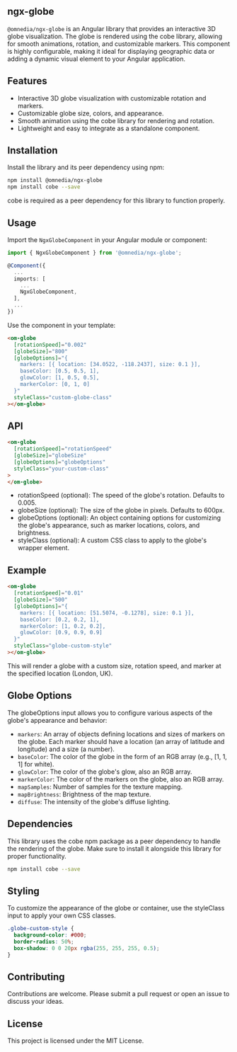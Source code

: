 ## ngx-globe

`@omnedia/ngx-globe` is an Angular library that provides an interactive 3D globe visualization. The globe is rendered using the cobe library, allowing for smooth animations, rotation, and customizable markers. This component is highly configurable, making it ideal for displaying geographic data or adding a dynamic visual element to your Angular application.

## Features

- Interactive 3D globe visualization with customizable rotation and markers.
- Customizable globe size, colors, and appearance.
- Smooth animation using the cobe library for rendering and rotation.
- Lightweight and easy to integrate as a standalone component.

## Installation

Install the library and its peer dependency using npm:

```bash
npm install @omnedia/ngx-globe
npm install cobe --save
```

cobe is required as a peer dependency for this library to function properly.

## Usage

Import the `NgxGlobeComponent` in your Angular module or component:

```typescript
import { NgxGlobeComponent } from '@omnedia/ngx-globe';

@Component({
  ...
  imports: [
    ...
    NgxGlobeComponent,
  ],
  ...
})
```

Use the component in your template:

```html
<om-globe
  [rotationSpeed]="0.002"
  [globeSize]="800"
  [globeOptions]="{
    markers: [{ location: [34.0522, -118.2437], size: 0.1 }],
    baseColor: [0.5, 0.5, 1],
    glowColor: [1, 0.5, 0.5],
    markerColor: [0, 1, 0]
  }"
  styleClass="custom-globe-class"
></om-globe>
```

## API

```html
<om-globe
  [rotationSpeed]="rotationSpeed"
  [globeSize]="globeSize"
  [globeOptions]="globeOptions"
  styleClass="your-custom-class"
>
</om-globe>
```

- rotationSpeed (optional): The speed of the globe's rotation. Defaults to 0.005.
- globeSize (optional): The size of the globe in pixels. Defaults to 600px.
- globeOptions (optional): An object containing options for customizing the globe's appearance, such as marker locations, colors, and brightness.
- styleClass (optional): A custom CSS class to apply to the globe's wrapper element.

## Example

```html
<om-globe
  [rotationSpeed]="0.01"
  [globeSize]="500"
  [globeOptions]="{
    markers: [{ location: [51.5074, -0.1278], size: 0.1 }],
    baseColor: [0.2, 0.2, 1],
    markerColor: [1, 0.2, 0.2],
    glowColor: [0.9, 0.9, 0.9]
  }"
  styleClass="globe-custom-style"
></om-globe>
```

This will render a globe with a custom size, rotation speed, and marker at the specified location (London, UK).

## Globe Options

The globeOptions input allows you to configure various aspects of the globe's appearance and behavior:

- `markers`: An array of objects defining locations and sizes of markers on the globe. Each marker should have a location (an array of latitude and longitude) and a size (a number).
- `baseColor`: The color of the globe in the form of an RGB array (e.g., [1, 1, 1] for white).
- `glowColor`: The color of the globe's glow, also an RGB array.
- `markerColor`: The color of the markers on the globe, also an RGB array.
- `mapSamples`: Number of samples for the texture mapping.
- `mapBrightness`: Brightness of the map texture.
- `diffuse`: The intensity of the globe's diffuse lighting.

## Dependencies

This library uses the cobe npm package as a peer dependency to handle the rendering of the globe. Make sure to install it alongside this library for proper functionality.

```bash
npm install cobe --save
```

## Styling

To customize the appearance of the globe or container, use the styleClass input to apply your own CSS classes.

```css
.globe-custom-style {
  background-color: #000;
  border-radius: 50%;
  box-shadow: 0 0 20px rgba(255, 255, 255, 0.5);
}
```

## Contributing

Contributions are welcome. Please submit a pull request or open an issue to discuss your ideas.

## License

This project is licensed under the MIT License.